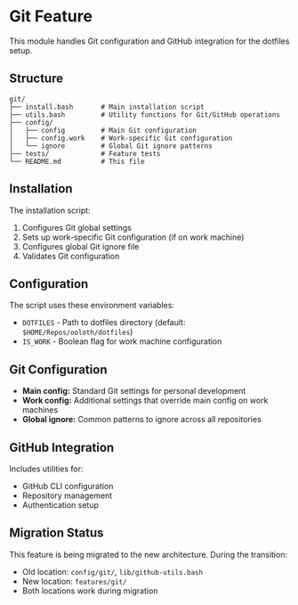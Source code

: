 # Git Feature

This module handles Git configuration and GitHub integration for the dotfiles setup.

## Structure

```
git/
├── install.bash       # Main installation script
├── utils.bash         # Utility functions for Git/GitHub operations
├── config/
│   ├── config         # Main Git configuration
│   ├── config.work    # Work-specific Git configuration
│   └── ignore         # Global Git ignore patterns
├── tests/             # Feature tests
└── README.md          # This file
```

## Installation

The installation script:
1. Configures Git global settings
2. Sets up work-specific Git configuration (if on work machine)
3. Configures global Git ignore file
4. Validates Git configuration

## Configuration

The script uses these environment variables:
- `DOTFILES` - Path to dotfiles directory (default: `$HOME/Repos/ooloth/dotfiles`)
- `IS_WORK` - Boolean flag for work machine configuration

## Git Configuration

- **Main config:** Standard Git settings for personal development
- **Work config:** Additional settings that override main config on work machines
- **Global ignore:** Common patterns to ignore across all repositories

## GitHub Integration

Includes utilities for:
- GitHub CLI configuration
- Repository management
- Authentication setup

## Migration Status

This feature is being migrated to the new architecture. During the transition:
- Old location: `config/git/`, `lib/github-utils.bash`
- New location: `features/git/`
- Both locations work during migration